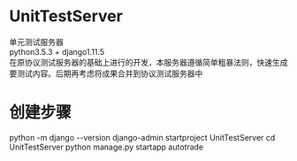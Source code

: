 # UnitTestServer
单元测试服务器    
python3.5.3 + django1.11.5    
在原协议测试服务器的基础上进行的开发，本服务器遵循简单粗暴法则，快速生成要测试内容。后期再考虑将成果合并到协议测试服务器中

# 创建步骤
python -m django --version
django-admin startproject UnitTestServer
cd UnitTestServer
python manage.py startapp autotrade
